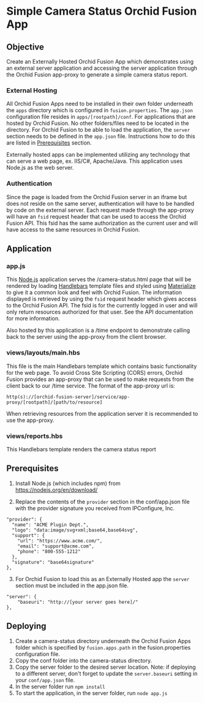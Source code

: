 # Simple Camera Status Orchid Fusion App

## Objective
Create an Externally Hosted Orchid Fusion App which demonstrates using an external server application and accessing the server application through the Orchid Fusion app-proxy to generate a simple camera status report.

### External Hosting
All Orchid Fusion Apps need to be installed in their own folder underneath the `apps` directory which is configured in `fusion.properties`. The `app.json` configuration file resides in `apps/[rootpath]/conf`. For applications that are hosted by Orchid Fusion. No other folders/files need to be located in the directory. For Orchid Fusion to be able to load the application, the `server` section needs to be defined in the `app.json` file. Instructions how to do this are listed in [Prerequisites](#prerequisites) section. 

Externally hosted apps can be implemented utilizing any technology that can serve a web page, ex. IIS/C#, Apache/Java. This application uses Node.js as the web server.

### Authentication
Since the page is loaded from the Orchid Fusion server in an iframe but does not reside on the same server, authentication will have to be handled by code on the external server. Each request made through the app-proxy will have an `fsid` request header that can be used to access the Orchid Fusion API. This fsid has the same authorization as the current user and will have access to the same resources in Orchid Fusion.

## Application

### app.js
This [Node.js](https://nodejs.org/en/) application serves the /camera-status.html page that will be rendered by loading [Handlebars](https://handlebarsjs.com/) template files and styled using [Materialize](https://materializecss.com) to give it a common look and feel with Orchid Fusion. The information displayed is retrieved by using the `fsid` request header which gives access to the Orchid Fusion API. The fsid is for the currently logged in user and will only return resources authorized for that user. See the API documentation for more information.

Also hosted by this application is a /time endpoint to demonstrate calling back to the server using the app-proxy from the client browser.

### views/layouts/main.hbs
This file is the main Handlebars template which contains basic functionality for the web page. To avoid Cross Site Scripting (CORS) errors, Orchid Fusion provides an app-proxy that can be used to make requests from the client back to our /time service. The format of the app-proxy url is:

`http(s)://[orchid-fusion-server]/service/app-proxy/[rootpath]/[path/to/resource]`

When retrieving resources from the application server it is recommended to use the app-proxy.

### views/reports.hbs
This Handlebars template renders the camera status report

## Prerequisites
1. Install Node.js (which includes npm) from <https://nodejs.org/en/download/>

2. Replace the contents of the `provider` section in the conf/app.json file with the provider signature you received from IPConfigure, Inc.

```
"provider": {
  "name": "ACME Plugin Dept.",
  "logo": "data:image/svg+xml;base64,base64svg",
  "support": {
    "url": "https://www.acme.com/",
    "email": "support@acme.com",
    "phone": "800-555-1212"
  },
  "signature": "base64signature"
},
```

3. For Orchid Fusion to load this as an Externally Hosted app the `server` section must be included in the app.json file.

```
"server": {
    "baseuri": "http://[your server goes here]/"
},
```

## Deploying
1. Create a camera-status directory underneath the Orchid Fusion Apps folder which is specified by `fusion.apps.path` in the fusion.properties configuration file.
2. Copy the conf folder into the camera-status directory.
3. Copy the server folder to the desired server location. Note: if deploying to a different server, don't forget to update the `server.baseuri` setting in your `conf/app.json` file.
4. In the server folder run `npm install`
5. To start the application, in the server folder,  run `node app.js`
